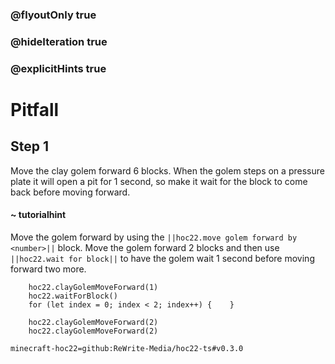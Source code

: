 ### @flyoutOnly true
### @hideIteration true
### @explicitHints true


# Pitfall

## Step 1
Move the clay golem forward 6 blocks. When the golem steps on a pressure plate it will open a pit for 1 second, so make it wait for the block to come back before moving forward. 

#### ~ tutorialhint 
Move the golem forward by using the ``||hoc22.move golem forward by <number>||`` block. Move the golem forward 2 blocks and then use ``||hoc22.wait for block||`` to have the golem wait 1 second before moving forward two more.



```ghost
    hoc22.clayGolemMoveForward(1)
    hoc22.waitForBlock()
    for (let index = 0; index < 2; index++) {    }
```
```template
    hoc22.clayGolemMoveForward(2) 
    hoc22.clayGolemMoveForward(2)    
```
```package
minecraft-hoc22=github:ReWrite-Media/hoc22-ts#v0.3.0
```
